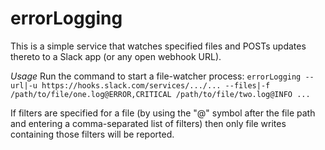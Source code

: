 # errorLogging

This is a simple service that watches specified files and POSTs updates thereto to a Slack app (or any open webhook URL).

*Usage*
Run the command to start a file-watcher process:
`errorLogging --url|-u https://hooks.slack.com/services/.../... --files|-f /path/to/file/one.log@ERROR,CRITICAL /path/to/file/two.log@INFO ...`

If filters are specified for a file (by using the "@" symbol after the file path and entering a comma-separated list of filters) then only file writes containing those filters will be reported. 

